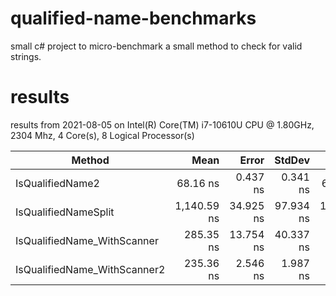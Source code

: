 # qualified-name-benchmarks
small c# project to micro-benchmark a small method to check for valid strings.

# results

results from 2021-08-05 on Intel(R) Core(TM) i7-10610U CPU @ 1.80GHz, 2304 Mhz, 4 Core(s), 8 Logical Processor(s)


|                       Method |        Mean |     Error |    StdDev |      Median |  Gen 0 |  Allocated |
|----------------------------- |------------:|----------:|----------:|------------:|-------:|-----------:|
|             IsQualifiedName2 |    68.16 ns |  0.437 ns |  0.341 ns |    68.08 ns |      - |          - |
|         IsQualifiedNameSplit | 1,140.59 ns | 34.925 ns | 97.934 ns | 1,111.17 ns | 0.5932 |    2,488 B |
|  IsQualifiedName_WithScanner |   285.35 ns | 13.754 ns | 40.337 ns |   271.05 ns |      - |          - |
| IsQualifiedName_WithScanner2 |   235.36 ns |  2.546 ns |  1.987 ns |   234.68 ns |      - |          - |
